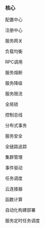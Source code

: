 

### 核心

配置中心

注册中心

服务网关

负载均衡

RPC调用

服务熔断

服务降级

服务限流

全局锁

控制总线

分布式事务

服务安全

全链路追踪

集群管理

事件驱动

任务调度

云连接器

函数计算

自动化构建部署

服务定时任务调度









